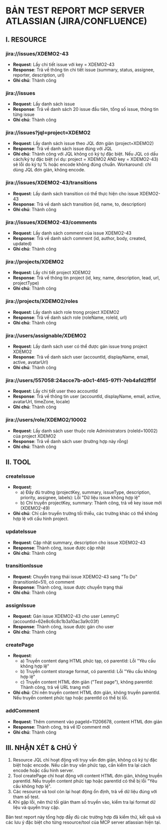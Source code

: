 # BẢN TEST REPORT MCP SERVER ATLASSIAN (JIRA/CONFLUENCE)

## I. RESOURCE

### jira://issues/XDEMO2-43
- **Request**: Lấy chi tiết issue với key = XDEMO2-43
- **Response**: Trả về thông tin chi tiết issue (summary, status, assignee, reporter, description, url)
- **Ghi chú**: Thành công

### jira://issues
- **Request**: Lấy danh sách issue
- **Response**: Trả về danh sách 20 issue đầu tiên, tổng số issue, thông tin từng issue
- **Ghi chú**: Thành công

### jira://issues?jql=project=XDEMO2
- **Request**: Lấy danh sách issue theo JQL đơn giản (project=XDEMO2)
- **Response**: Trả về danh sách issue đúng với JQL
- **Ghi chú**: Thành công với JQL không có ký tự đặc biệt. Nếu JQL có dấu cách/ký tự đặc biệt (ví dụ: project = XDEMO2 AND key = XDEMO2-43) sẽ lỗi do ký tự % hoặc encode không đúng chuẩn. Workaround: chỉ dùng JQL đơn giản, không encode.

### jira://issues/XDEMO2-43/transitions
- **Request**: Lấy danh sách transition có thể thực hiện cho issue XDEMO2-43
- **Response**: Trả về danh sách transition (id, name, to, description)
- **Ghi chú**: Thành công

### jira://issues/XDEMO2-43/comments
- **Request**: Lấy danh sách comment của issue XDEMO2-43
- **Response**: Trả về danh sách comment (id, author, body, created, updated)
- **Ghi chú**: Thành công

### jira://projects/XDEMO2
- **Request**: Lấy chi tiết project XDEMO2
- **Response**: Trả về thông tin project (id, key, name, description, lead, url, projectType)
- **Ghi chú**: Thành công

### jira://projects/XDEMO2/roles
- **Request**: Lấy danh sách role trong project XDEMO2
- **Response**: Trả về danh sách role (roleName, roleId, url)
- **Ghi chú**: Thành công

### jira://users/assignable/XDEMO2
- **Request**: Lấy danh sách user có thể được gán issue trong project XDEMO2
- **Response**: Trả về danh sách user (accountId, displayName, email, active, avatarUrl)
- **Ghi chú**: Thành công

### jira://users/557058:24acce7b-a0c1-4f45-97f1-7eb4afd2ff5f
- **Request**: Lấy chi tiết user theo accountId
- **Response**: Trả về thông tin user (accountId, displayName, email, active, avatarUrl, timeZone, locale)
- **Ghi chú**: Thành công

### jira://users/role/XDEMO2/10002
- **Request**: Lấy danh sách user thuộc role Administrators (roleId=10002) của project XDEMO2
- **Response**: Trả về danh sách user (trường hợp này rỗng)
- **Ghi chú**: Thành công

## II. TOOL

### createIssue
- **Request**: 
  - a) Đầy đủ trường (projectKey, summary, issueType, description, priority, assignee, labels): Lỗi "Dữ liệu issue không hợp lệ" 
  - b) Chỉ truyền projectKey, summary: Thành công, trả về key issue mới (XDEMO2-49)
- **Ghi chú**: Chỉ cần truyền trường tối thiểu, các trường khác có thể không hợp lệ với cấu hình project.

### updateIssue
- **Request**: Cập nhật summary, description cho issue XDEMO2-43
- **Response**: Thành công, issue được cập nhật
- **Ghi chú**: Thành công

### transitionIssue
- **Request**: Chuyển trạng thái issue XDEMO2-43 sang "To Do" (transitionId=51), có comment
- **Response**: Thành công, issue được chuyển trạng thái
- **Ghi chú**: Thành công

### assignIssue
- **Request**: Gán issue XDEMO2-43 cho user LemmyC (accountId=62e8c6c8c1b3a10ac3a9c03f)
- **Response**: Thành công, issue được gán cho user
- **Ghi chú**: Thành công

### createPage
- **Request**: 
  - a) Truyền content dạng HTML phức tạp, có parentId: Lỗi "Yêu cầu không hợp lệ" 
  - b) Truyền content storage format, có parentId: Lỗi "Yêu cầu không hợp lệ" 
  - c) Truyền content HTML đơn giản ("Test page"), không parentId: Thành công, trả về URL trang mới
- **Ghi chú**: Chỉ nên truyền content HTML đơn giản, không truyền parentId. Nếu truyền content phức tạp hoặc parentId có thể bị lỗi.

### addComment
- **Request**: Thêm comment vào pageId=11206678, content HTML đơn giản
- **Response**: Thành công, trả về ID comment mới
- **Ghi chú**: Thành công

## III. NHẬN XÉT & CHÚ Ý

1. Resource JQL chỉ hoạt động với truy vấn đơn giản, không có ký tự đặc biệt hoặc encode. Nếu cần truy vấn phức tạp, cần kiểm tra lại cách encode hoặc cấu hình server.
2. Tool createPage chỉ hoạt động với content HTML đơn giản, không truyền parentId. Nếu truyền content phức tạp hoặc parentId có thể bị lỗi "Yêu cầu không hợp lệ".
3. Các resource và tool còn lại hoạt động ổn định, trả về dữ liệu đúng với tham số test.
4. Khi gặp lỗi, nên thử tối giản tham số truyền vào, kiểm tra lại format dữ liệu và quyền truy cập.

Bản test report này tổng hợp đầy đủ các trường hợp đã kiểm thử, kết quả và các lưu ý đặc biệt cho từng resource/tool của MCP server atlassian hiện tại. 
